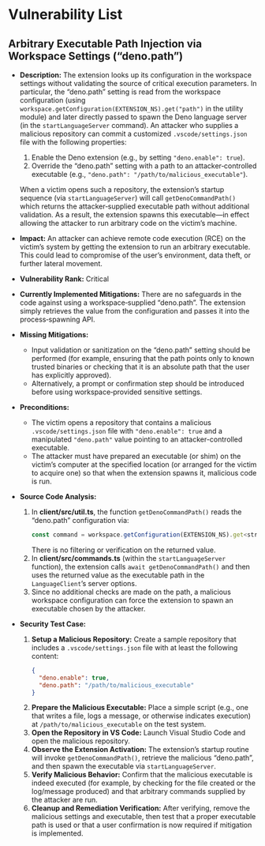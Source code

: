 # Vulnerability List

## Arbitrary Executable Path Injection via Workspace Settings (“deno.path”)

- **Description:**
  The extension looks up its configuration in the workspace settings without validating the source of critical execution parameters. In particular, the “deno.path” setting is read from the workspace configuration (using `workspace.getConfiguration(EXTENSION_NS).get("path")` in the utility module) and later directly passed to spawn the Deno language server (in the `startLanguageServer` command). An attacker who supplies a malicious repository can commit a customized `.vscode/settings.json` file with the following properties:
  1. Enable the Deno extension (e.g., by setting `"deno.enable": true`).
  2. Override the “deno.path” setting with a path to an attacker‑controlled executable (e.g., `"deno.path": "/path/to/malicious_executable"`).

  When a victim opens such a repository, the extension’s startup sequence (via `startLanguageServer`) will call `getDenoCommandPath()` which returns the attacker‑supplied executable path without additional validation. As a result, the extension spawns this executable—in effect allowing the attacker to run arbitrary code on the victim’s machine.

- **Impact:**
  An attacker can achieve remote code execution (RCE) on the victim’s system by getting the extension to run an arbitrary executable. This could lead to compromise of the user’s environment, data theft, or further lateral movement.

- **Vulnerability Rank:**
  Critical

- **Currently Implemented Mitigations:**
  There are no safeguards in the code against using a workspace‑supplied “deno.path”. The extension simply retrieves the value from the configuration and passes it into the process‑spawning API.

- **Missing Mitigations:**
  - Input validation or sanitization on the “deno.path” setting should be performed (for example, ensuring that the path points only to known trusted binaries or checking that it is an absolute path that the user has explicitly approved).
  - Alternatively, a prompt or confirmation step should be introduced before using workspace‑provided sensitive settings.

- **Preconditions:**
  - The victim opens a repository that contains a malicious `.vscode/settings.json` file with `"deno.enable": true` and a manipulated `"deno.path"` value pointing to an attacker-controlled executable.
  - The attacker must have prepared an executable (or shim) on the victim’s computer at the specified location (or arranged for the victim to acquire one) so that when the extension spawns it, malicious code is run.

- **Source Code Analysis:**
  1. In **client/src/util.ts**, the function `getDenoCommandPath()` reads the “deno.path” configuration via:
     ```javascript
     const command = workspace.getConfiguration(EXTENSION_NS).get<string>("path");
     ```
     There is no filtering or verification on the returned value.
  2. In **client/src/commands.ts** (within the `startLanguageServer` function), the extension calls `await getDenoCommandPath()` and then uses the returned value as the executable path in the `LanguageClient`’s server options.
  3. Since no additional checks are made on the path, a malicious workspace configuration can force the extension to spawn an executable chosen by the attacker.

- **Security Test Case:**
  1. **Setup a Malicious Repository:**
     Create a sample repository that includes a `.vscode/settings.json` file with at least the following content:
     ```json
     {
       "deno.enable": true,
       "deno.path": "/path/to/malicious_executable"
     }
     ```
  2. **Prepare the Malicious Executable:**
     Place a simple script (e.g., one that writes a file, logs a message, or otherwise indicates execution) at `/path/to/malicious_executable` on the test system.
  3. **Open the Repository in VS Code:**
     Launch Visual Studio Code and open the malicious repository.
  4. **Observe the Extension Activation:**
     The extension’s startup routine will invoke `getDenoCommandPath()`, retrieve the malicious “deno.path”, and then spawn the executable via `startLanguageServer`.
  5. **Verify Malicious Behavior:**
     Confirm that the malicious executable is indeed executed (for example, by checking for the file created or the log/message produced) and that arbitrary commands supplied by the attacker are run.
  6. **Cleanup and Remediation Verification:**
     After verifying, remove the malicious settings and executable, then test that a proper executable path is used or that a user confirmation is now required if mitigation is implemented.
